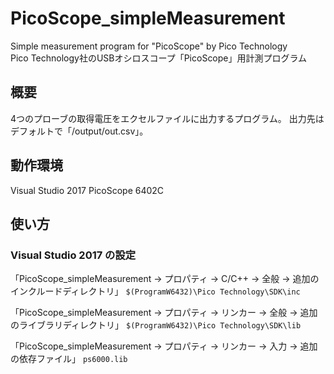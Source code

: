 # PicoScope_simpleMeasurement
Simple measurement program for "PicoScope" by Pico Technology  
Pico Technology社のUSBオシロスコープ「PicoScope」用計測プログラム

## 概要
4つのプローブの取得電圧をエクセルファイルに出力するプログラム。
出力先はデフォルトで「/output/out.csv」。


## 動作環境
Visual Studio 2017 
PicoScope 6402C

## 使い方
### Visual Studio 2017 の設定
「PicoScope_simpleMeasurement -> プロパティ -> C/C++ -> 全般 -> 追加のインクルードディレクトリ」
`$(ProgramW6432)\Pico Technology\SDK\inc`

「PicoScope_simpleMeasurement -> プロパティ -> リンカー -> 全般 -> 追加のライブラリディレクトリ」
`$(ProgramW6432)\Pico Technology\SDK\lib`

「PicoScope_simpleMeasurement -> プロパティ -> リンカー -> 入力 -> 追加の依存ファイル」
`ps6000.lib`



